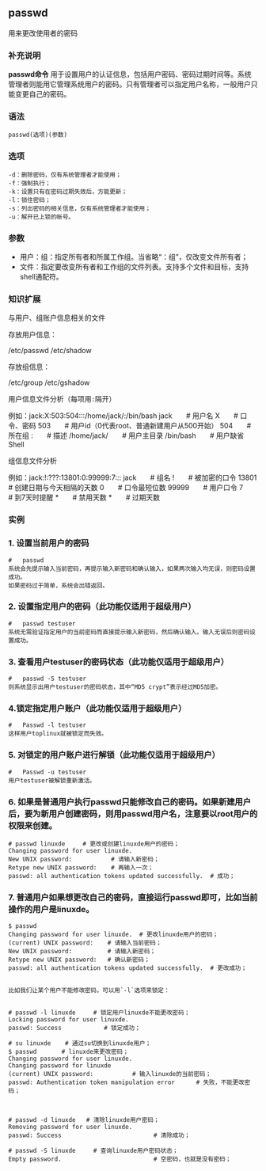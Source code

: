 ## passwd ##

用来更改使用者的密码

### 补充说明 ###

**passwd命令** 用于设置用户的认证信息，包括用户密码、密码过期时间等。系统管理者则能用它管理系统用户的密码。只有管理者可以指定用户名称，一般用户只能变更自己的密码。


###  语法

	passwd(选项)(参数)

###  选项

	-d：删除密码，仅有系统管理者才能使用；
	-f：强制执行；
	-k：设置只有在密码过期失效后，方能更新；
	-l：锁住密码；
	-s：列出密码的相关信息，仅有系统管理者才能使用；
	-u：解开已上锁的帐号。

###  参数 

- 用户：组：指定所有者和所属工作组。当省略“：组”，仅改变文件所有者；
- 文件：指定要改变所有者和工作组的文件列表。支持多个文件和目标，支持shell通配符。


###  知识扩展

与用户、组账户信息相关的文件

存放用户信息：


/etc/passwd
/etc/shadow


存放组信息：


/etc/group
/etc/gshadow


用户信息文件分析（每项用`:`隔开）


例如：jack:X:503:504:::/home/jack/:/bin/bash
jack　　# 用户名
X　　# 口令、密码
503　　# 用户id（0代表root、普通新建用户从500开始）
504　　# 所在组
:　　# 描述
/home/jack/　　# 用户主目录
/bin/bash　　# 用户缺省Shell


组信息文件分析


例如：jack:$!$:???:13801:0:99999:7:*:*:
jack　　# 组名
$!$　　# 被加密的口令
13801　　# 创建日期与今天相隔的天数
0　　# 口令最短位数
99999　　# 用户口令
7　　# 到7天时提醒
*　　# 禁用天数
*　　# 过期天数


###  实例

### 1.	设置当前用户的密码
	#	passwd 
	系统会先提示输入当前密码，再提示输入新密码和确认输入，如果两次输入均无误，则密码设置成功。
    如果密码过于简单，系统会出错返回。

### 2.	设置指定用户的密码（此功能仅适用于超级用户）
	#	passwd testuser
	系统无需验证指定用户的当前密码而直接提示输入新密码，然后确认输入。输入无误后则密码设置成功。

### 3.	查看用户testuser的密码状态（此功能仅适用于超级用户）
	#	passwd -S testuser
	则系统显示出用户testuser的密码状态，其中“MD5 crypt”表示经过MD5加密。

### 4.锁定指定用户账户（此功能仅适用于超级用户）
	#	Passwd -l testuser
	这样用户toplinux就被锁定而失效。

### 5.	对锁定的用户账户进行解锁（此功能仅适用于超级用户）
	#	Passwd -u testuser
	用户testuser被解锁重新激活。



### 6. 如果是普通用户执行passwd只能修改自己的密码。如果新建用户后，要为新用户创建密码，则用passwd用户名，注意要以root用户的权限来创建。
	
	
	# passwd linuxde     # 更改或创建linuxde用户的密码；
	Changing password for user linuxde.
	New UNIX password:           # 请输入新密码；
	Retype new UNIX password:    # 再输入一次；
	passwd: all authentication tokens updated successfully.  # 成功；


### 7. 普通用户如果想更改自己的密码，直接运行passwd即可，比如当前操作的用户是linuxde。

	
	$ passwd
	Changing password for user linuxde.  # 更改linuxde用户的密码；
	(current) UNIX password:    # 请输入当前密码；
	New UNIX password:          # 请输入新密码；
	Retype new UNIX password:   # 确认新密码；
	passwd: all authentication tokens updated successfully.  # 更改成功；
	
	
	比如我们让某个用户不能修改密码，可以用`-l`选项来锁定：
	
	
	# passwd -l linuxde     # 锁定用户linuxde不能更改密码；
	Locking password for user linuxde.
	passwd: Success            # 锁定成功；
	
	# su linuxde    # 通过su切换到linuxde用户；
	$ passwd       # linuxde来更改密码；
	Changing password for user linuxde.
	Changing password for linuxde
	(current) UNIX password:           # 输入linuxde的当前密码；
	passwd: Authentication token manipulation error      # 失败，不能更改密码；

	
	
	# passwd -d linuxde   # 清除linuxde用户密码；
	Removing password for user linuxde.
	passwd: Success                          # 清除成功；
	
	# passwd -S linuxde     # 查询linuxde用户密码状态；
	Empty password.                          # 空密码，也就是没有密码；

